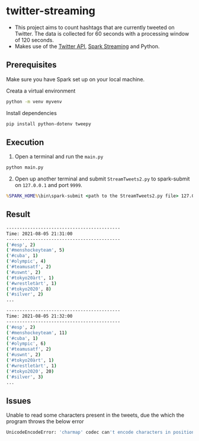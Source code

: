 # twitter-streaming 

- This project aims to count hashtags that are currently tweeted on Twitter. The data is collected for 60 seconds with a processing window of 120 seconds.
- Makes use of the [Twitter API](https://developer.twitter.com/en/docs), [Spark Streaming](https://spark.apache.org/docs/latest/streaming-programming-guide.html) and Python.

## Prerequisites

Make sure you have Spark set up on your local machine.

Creata a virtual environment

```bash
python -m venv myvenv
```

Install dependencies

```bash
pip install python-dotenv tweepy
```

## Execution

1. Open a terminal and run the ```main.py```

```bash
python main.py
```

2. Open up another terminal and submit ```StreamTweets2.py``` to spark-submit on ```127.0.0.1``` and port ```9999```.

```cmd
%SPARK_HOME%\bin\spark-submit <path to the StreamTweets2.py file> 127.0.0.1 9999
```

## Result

```bash
-------------------------------------------
Time: 2021-08-05 21:31:00
-------------------------------------------
('#esp', 2)
('#menshockeyteam', 5)
('#cuba', 1)
('#olympic', 4)
('#teamusatf', 2)
('#uswnt', 2)
('#tokyo20àrt', 1)
('#wrestletàrt', 1)
('#tokyo2020', 8)
('#silver', 2)
...

-------------------------------------------
Time: 2021-08-05 21:32:00
-------------------------------------------
('#esp', 2)
('#menshockeyteam', 11)
('#cuba', 1)
('#olympic', 6)
('#teamusatf', 2)
('#uswnt', 2)
('#tokyo20àrt', 1)
('#wrestletàrt', 1)
('#tokyo2020', 20)
('#silver', 3)
...
```

## Issues

Unable to read some characters present in the tweets, due the which the program throws the below error

```bash
UnicodeEncodeError: 'charmap' codec can't encode characters in position 3-7: character maps to <undefined>
```
